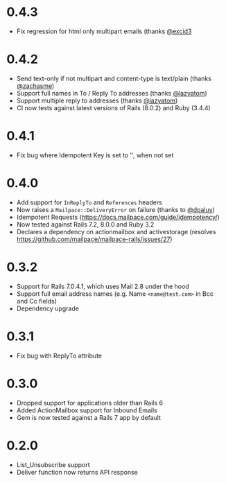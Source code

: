 # 0.4.3

- Fix regression for html only multipart emails (thanks [@excid3](https://github.com/excid3)

# 0.4.2

- Send text-only if not multipart and content-type is text/plain (thanks [@zachasme](https://github.com/zachasme))
- Support full names in To / Reply To addresses (thanks [@lazyatom](https://github.com/lazyatom))
- Support multiple reply to addresses (thanks [@lazyatom](https://github.com/lazyatom))
- CI now tests against latest versions of Rails (8.0.2) and Ruby (3.4.4)

# 0.4.1

- Fix bug where Idempotent Key is set to '', when not set

# 0.4.0

- Add support for `InReplyTo` and `References` headers
- Now raises a `Mailpace::DeliveryError` on failure (thanks to [@dpaluy](https://github.com/dpaluy))
- Idempotent Requests (https://docs.mailpace.com/guide/idempotency/)
- Now tested against Rails 7.2, 8.0.0 and Ruby 3.2
- Declares a dependency on actionmailbox and activestorage (resolves https://github.com/mailpace/mailpace-rails/issues/27) 

# 0.3.2

- Support for Rails 7.0.4.1, which uses Mail 2.8 under the hood
- Support full email address names (e.g. Name `<name@test.com>` in Bcc and Cc fields)
- Dependency upgrade

# 0.3.1

- Fix bug with ReplyTo attribute

# 0.3.0

- Dropped support for applications older than Rails 6
- Added ActionMailbox support for Inbound Emails
- Gem is now tested against a Rails 7 app by default

# 0.2.0

- List_Unsubscribe support
- Deliver function now returns API response

